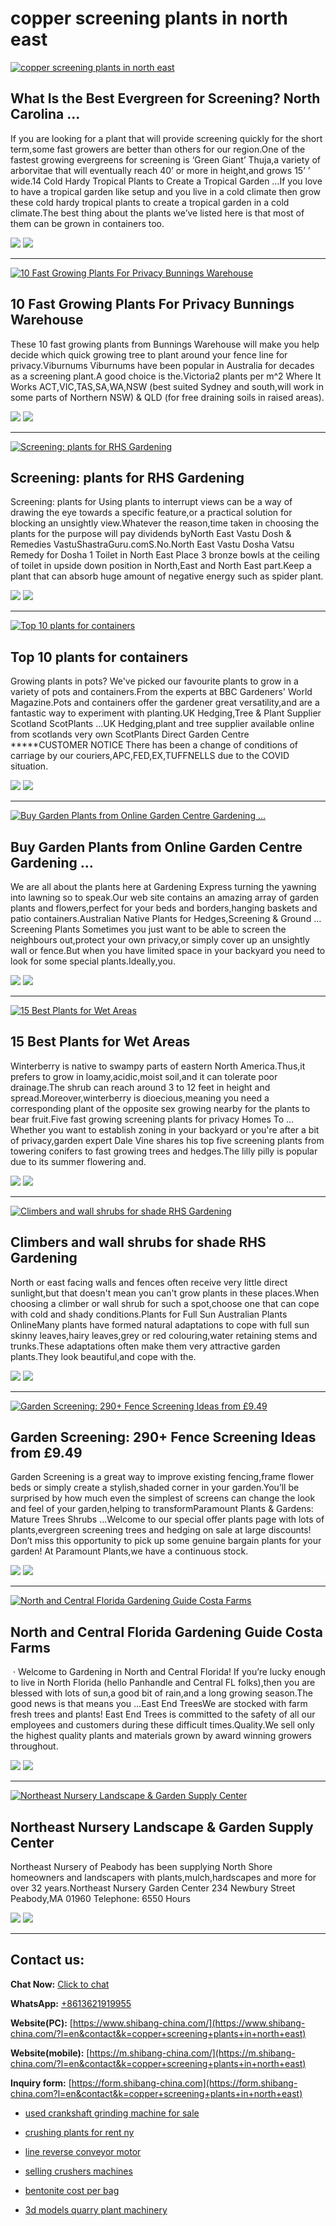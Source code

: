 # copper screening plants in north east

<a href="https://swt.shibang-china.com/?l=en&img&k=copper+screening+plants+in+north+east" target="_blank">![copper screening plants in north east](http://static.shibang-china.com/all-800x300/626.jpg)</a>

## What Is the Best Evergreen for Screening? North Carolina …
If you are looking for a plant that will provide screening quickly for the short term,some fast growers are better than others for our region.One of the fastest growing evergreens for screening is ‘Green Giant’ Thuja,a variety of arborvitae that will eventually reach 40’ or more in height,and grows 15’ ’ wide.14 Cold Hardy Tropical Plants to Create a Tropical Garden …If you love to have a tropical garden like setup and you live in a cold climate then grow these cold hardy tropical plants to create a tropical garden in a cold climate.The best thing about the plants we’ve listed here is that most of them can be grown in containers too.


<a href="https://whatsapp.shibangsoft.com/WhatsApp.php" target="_blank" title="WhatsApp">![](http://static.shibang-china.com/icon/whatsapp.png)</a> <a href="https://swt.shibang-china.com/?l=en&icon&k=copper+screening+plants+in+north+east" target="_blank">![](http://static.shibang-china.com/icon/chat-en.png)</a>

---

<a href="https://swt.shibang-china.com/?l=en&img&k=copper+screening+plants+in+north+east" target="_blank">![10 Fast Growing Plants For Privacy Bunnings Warehouse](http://static.shibang-china.com/all-800x300/973.jpg)</a>

## 10 Fast Growing Plants For Privacy Bunnings Warehouse
These 10 fast growing plants from Bunnings Warehouse will make you help decide which quick growing tree to plant around your fence line for privacy.Viburnums Viburnums have been popular in Australia for decades as a screening plant.A good choice is the.Victoria2 plants per m^2 Where It Works ACT,VIC,TAS,SA,WA,NSW (best suited Sydney and south,will work in some parts of Northern NSW) &amp; QLD (for free draining soils in raised areas).


<a href="https://whatsapp.shibangsoft.com/WhatsApp.php" target="_blank" title="WhatsApp">![](http://static.shibang-china.com/icon/whatsapp.png)</a> <a href="https://swt.shibang-china.com/?l=en&icon&k=copper+screening+plants+in+north+east" target="_blank">![](http://static.shibang-china.com/icon/chat-en.png)</a>

---

<a href="https://swt.shibang-china.com/?l=en&img&k=copper+screening+plants+in+north+east" target="_blank">![Screening: plants for RHS Gardening](http://static.shibang-china.com/all-800x300/381.jpg)</a>

## Screening: plants for RHS Gardening
Screening: plants for Using plants to interrupt views can be a way of drawing the eye towards a specific feature,or a practical solution for blocking an unsightly view.Whatever the reason,time taken in choosing the plants for the purpose will pay dividends byNorth East Vastu Dosh &amp; Remedies VastuShastraGuru.comS.No.North East Vastu Dosha Vatsu Remedy for Dosha 1 Toilet in North East Place 3 bronze bowls at the ceiling of toilet in upside down position in North,East and North East part.Keep a plant that can absorb huge amount of negative energy such as spider plant.


<a href="https://whatsapp.shibangsoft.com/WhatsApp.php" target="_blank" title="WhatsApp">![](http://static.shibang-china.com/icon/whatsapp.png)</a> <a href="https://swt.shibang-china.com/?l=en&icon&k=copper+screening+plants+in+north+east" target="_blank">![](http://static.shibang-china.com/icon/chat-en.png)</a>

---

<a href="https://swt.shibang-china.com/?l=en&img&k=copper+screening+plants+in+north+east" target="_blank">![Top 10 plants for containers](http://static.shibang-china.com/all-800x300/1479.jpg)</a>

## Top 10 plants for containers
Growing plants in pots? We've picked our favourite plants to grow in a variety of pots and containers.From the experts at BBC Gardeners' World Magazine.Pots and containers offer the gardener great versatility,and are a fantastic way to experiment with planting.UK Hedging,Tree &amp; Plant Supplier Scotland ScotPlants …UK Hedging,plant and tree supplier available online from scotlands very own ScotPlants Direct Garden Centre *****CUSTOMER NOTICE There has been a change of conditions of carriage by our couriers,APC,FED,EX,TUFFNELLS due to the COVID situation.


<a href="https://whatsapp.shibangsoft.com/WhatsApp.php" target="_blank" title="WhatsApp">![](http://static.shibang-china.com/icon/whatsapp.png)</a> <a href="https://swt.shibang-china.com/?l=en&icon&k=copper+screening+plants+in+north+east" target="_blank">![](http://static.shibang-china.com/icon/chat-en.png)</a>

---

<a href="https://swt.shibang-china.com/?l=en&img&k=copper+screening+plants+in+north+east" target="_blank">![Buy Garden Plants from Online Garden Centre Gardening …](http://static.shibang-china.com/all-800x300/1424.jpg)</a>

## Buy Garden Plants from Online Garden Centre Gardening …
We are all about the plants here at Gardening Express turning the yawning into lawning so to speak.Our web site contains an amazing array of garden plants and flowers,perfect for your beds and borders,hanging baskets and patio containers.Australian Native Plants for Hedges,Screening &amp; Ground …Screening Plants Sometimes you just want to be able to screen the neighbours out,protect your own privacy,or simply cover up an unsightly wall or fence.But when you have limited space in your backyard you need to look for some special plants.Ideally,you.


<a href="https://whatsapp.shibangsoft.com/WhatsApp.php" target="_blank" title="WhatsApp">![](http://static.shibang-china.com/icon/whatsapp.png)</a> <a href="https://swt.shibang-china.com/?l=en&icon&k=copper+screening+plants+in+north+east" target="_blank">![](http://static.shibang-china.com/icon/chat-en.png)</a>

---

<a href="https://swt.shibang-china.com/?l=en&img&k=copper+screening+plants+in+north+east" target="_blank">![15 Best Plants for Wet Areas](http://static.shibang-china.com/all-800x300/247.jpg)</a>

## 15 Best Plants for Wet Areas
Winterberry is native to swampy parts of eastern North America.Thus,it prefers to grow in loamy,acidic,moist soil,and it can tolerate poor drainage.The shrub can reach around 3 to 12 feet in height and spread.Moreover,winterberry is dioecious,meaning you need a corresponding plant of the opposite sex growing nearby for the plants to bear fruit.Five fast growing screening plants for privacy Homes To …Whether you want to establish zoning in your backyard or you're after a bit of privacy,garden expert Dale Vine shares his top five screening plants from towering conifers to fast growing trees and hedges.The lilly pilly is popular due to its summer flowering and.


<a href="https://whatsapp.shibangsoft.com/WhatsApp.php" target="_blank" title="WhatsApp">![](http://static.shibang-china.com/icon/whatsapp.png)</a> <a href="https://swt.shibang-china.com/?l=en&icon&k=copper+screening+plants+in+north+east" target="_blank">![](http://static.shibang-china.com/icon/chat-en.png)</a>

---

<a href="https://swt.shibang-china.com/?l=en&img&k=copper+screening+plants+in+north+east" target="_blank">![Climbers and wall shrubs for shade RHS Gardening](http://static.shibang-china.com/all-800x300/1217.jpg)</a>

## Climbers and wall shrubs for shade RHS Gardening
North or east facing walls and fences often receive very little direct sunlight,but that doesn't mean you can't grow plants in these places.When choosing a climber or wall shrub for such a spot,choose one that can cope with cold and shady conditions.Plants for Full Sun Australian Plants OnlineMany plants have formed natural adaptations to cope with full sun skinny leaves,hairy leaves,grey or red colouring,water retaining stems and trunks.These adaptations often make them very attractive garden plants.They look beautiful,and cope with the.


<a href="https://whatsapp.shibangsoft.com/WhatsApp.php" target="_blank" title="WhatsApp">![](http://static.shibang-china.com/icon/whatsapp.png)</a> <a href="https://swt.shibang-china.com/?l=en&icon&k=copper+screening+plants+in+north+east" target="_blank">![](http://static.shibang-china.com/icon/chat-en.png)</a>

---

<a href="https://swt.shibang-china.com/?l=en&img&k=copper+screening+plants+in+north+east" target="_blank">![Garden Screening: 290+ Fence Screening Ideas from &#163;9.49](http://static.shibang-china.com/all-800x300/1518.jpg)</a>

## Garden Screening: 290+ Fence Screening Ideas from &#163;9.49
Garden Screening is a great way to improve existing fencing,frame flower beds or simply create a stylish,shaded corner in your garden.You’ll be surprised by how much even the simplest of screens can change the look and feel of your garden,helping to transformParamount Plants &amp; Gardens: Mature Trees Shrubs …Welcome to our special offer plants page with lots of plants,evergreen screening trees and hedging on sale at large discounts! Don’t miss this opportunity to pick up some genuine bargain plants for your garden! At Paramount Plants,we have a continuous stock.


<a href="https://whatsapp.shibangsoft.com/WhatsApp.php" target="_blank" title="WhatsApp">![](http://static.shibang-china.com/icon/whatsapp.png)</a> <a href="https://swt.shibang-china.com/?l=en&icon&k=copper+screening+plants+in+north+east" target="_blank">![](http://static.shibang-china.com/icon/chat-en.png)</a>

---

<a href="https://swt.shibang-china.com/?l=en&img&k=copper+screening+plants+in+north+east" target="_blank">![North and Central Florida Gardening Guide Costa Farms](http://static.shibang-china.com/all-800x300/1138.jpg)</a>

## North and Central Florida Gardening Guide Costa Farms
&nbsp;&#0183;&#32;Welcome to Gardening in North and Central Florida! If you’re lucky enough to live in North Florida (hello Panhandle and Central FL folks),then you are blessed with lots of sun,a good bit of rain,and a long growing season.The good news is that means you …East End TreesWe are stocked with farm fresh trees and plants! East End Trees is committed to the safety of all our employees and customers during these difficult times.Quality.We sell only the highest quality plants and materials grown by award winning growers throughout.


<a href="https://whatsapp.shibangsoft.com/WhatsApp.php" target="_blank" title="WhatsApp">![](http://static.shibang-china.com/icon/whatsapp.png)</a> <a href="https://swt.shibang-china.com/?l=en&icon&k=copper+screening+plants+in+north+east" target="_blank">![](http://static.shibang-china.com/icon/chat-en.png)</a>

---

<a href="https://swt.shibang-china.com/?l=en&img&k=copper+screening+plants+in+north+east" target="_blank">![Northeast Nursery Landscape &amp; Garden Supply Center](http://static.shibang-china.com/all-800x300/920.jpg)</a>

## Northeast Nursery Landscape &amp; Garden Supply Center
Northeast Nursery of Peabody has been supplying North Shore homeowners and landscapers with plants,mulch,hardscapes and more for over 32 years.Northeast Nursery Garden Center 234 Newbury Street Peabody,MA 01960 Telephone: 6550 Hours

<a href="https://whatsapp.shibangsoft.com/WhatsApp.php" target="_blank" title="WhatsApp">![](http://static.shibang-china.com/icon/whatsapp.png)</a> <a href="https://swt.shibang-china.com/?l=en&icon&k=copper+screening+plants+in+north+east" target="_blank">![](http://static.shibang-china.com/icon/chat-en.png)</a>

---
## Contact us:

**Chat Now:** [Click to chat](https://swt.shibang-china.com?l=en&contact&k=copper+screening+plants+in+north+east)

**WhatsApp:**  [+8613621919955](https://whatsapp.shibangsoft.com/WhatsApp.php)

**Website(PC):** [https://www.shibang-china.com/](https://www.shibang-china.com/?l=en&contact&k=copper+screening+plants+in+north+east)

**Website(mobile):** [https://m.shibang-china.com/](https://m.shibang-china.com/?l=en&contact&k=copper+screening+plants+in+north+east)

**Inquiry form:** [https://form.shibang-china.com](https://form.shibang-china.com?l=en&contact&k=copper+screening+plants+in+north+east)

* [used crankshaft grinding machine for sale](../132/used%20crankshaft%20grinding%20machine%20for%20sale.md)

* [crushing plants for rent ny](../129/crushing%20plants%20for%20rent%20ny.md)

* [line reverse conveyor motor](../129/line%20reverse%20conveyor%20motor.md)

* [selling crushers machines](../134/selling%20crushers%20machines.md)

* [bentonite cost per bag](../137/bentonite%20cost%20per%20bag.md)

* [3d models quarry plant machinery](../131/3d%20models%20quarry%20plant%20machinery.md)